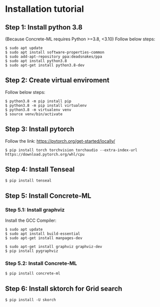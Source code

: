 # Installation tutorial

## Step 1: Install python 3.8
(Because Concrete-ML requires Python >=3.8, <3.10) Follow below steps:
```
$ sudo apt update
$ sudo apt install software-properties-common
$ sudo add-apt-repository ppa:deadsnakes/ppa
$ sudo apt install python3.8
$ sudo apt-get install python3.8-dev
```

## Step 2: Create virtual enviroment
Follow below steps:
```
$ python3.8 -m pip install pip
$ python3.8 -m pip install virtualenv
$ python3.8 -m virtualenv venv
$ source venv/bin/activate
```

## Step 3: Install pytorch
Follow the link: https://pytorch.org/get-started/locally/
```
$ pip install torch torchvision torchaudio --extra-index-url https://download.pytorch.org/whl/cpu
```

## Step 4: Install Tenseal

```
$ pip install tenseal
```

## Step 5: Install Concrete-ML
### Step 5.1: Install graphviz
Install the GCC Compiler:
```
$ sudo apt update
$ sudo apt install build-essential
$ sudo apt-get install manpages-dev
```
```
$ sudo apt-get install graphviz graphviz-dev
$ pip install pygraphviz
```

### Step 5.2: Install Concrete-ML
```
$ pip install concrete-ml
```

## Step 6: Install sktorch for Grid search
```
$ pip install -U skorch
```

